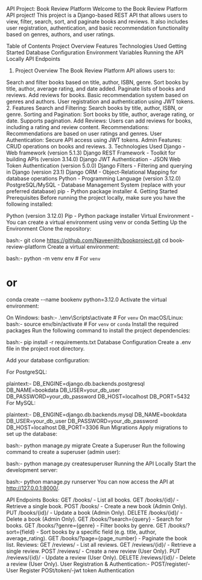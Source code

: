 API Project: Book Review Platform
Welcome to the Book Review Platform API project! This project is a Django-based REST API that allows users to view, filter, search, sort, and paginate books and reviews. It also includes user registration, authentication, and basic recommendation functionality based on genres, authors, and user ratings.

Table of Contents
Project Overview
Features
Technologies Used
Getting Started
Database Configuration
Environment Variables
Running the API Locally
API Endpoints
1. Project Overview
The Book Review Platform API allows users to:

Search and filter books based on title, author, ISBN, genre.
Sort books by title, author, average rating, and date added.
Paginate lists of books and reviews.
Add reviews for books.
Basic recommendation system based on genres and authors.
User registration and authentication using JWT tokens.
2. Features
Search and Filtering: Search books by title, author, ISBN, or genre.
Sorting and Pagination: Sort books by title, author, average rating, or date. Supports pagination.
Add Reviews: Users can add reviews for books, including a rating and review content.
Recommendations: Recommendations are based on user ratings and genres.
User Authentication: Secure API access using JWT tokens.
Admin Features: CRUD operations on books and reviews.
3. Technologies Used
Django - Web framework (version 5.1.3)
Django REST Framework - Toolkit for building APIs (version 3.14.0)
Django JWT Authentication - JSON Web Token Authentication (version 5.0.0)
Django Filters - Filtering and querying in Django (version 23.1)
Django ORM - Object-Relational Mapping for database operations
Python - Programming Language (version 3.12.0)
PostgreSQL/MySQL - Database Management System (replace with your preferred database)
pip - Python package installer
4. Getting Started
Prerequisites
Before running the project locally, make sure you have the following installed:

Python (version 3.12.0)
Pip - Python package installer
Virtual Environment - You can create a virtual environment using venv or conda
Setting Up the Environment
Clone the repository:

bash:-
git clone https://github.com/Naveenjith/bookproject.git
cd book-review-platform
Create a virtual environment:

bash:-
python -m venv env  # For `venv`
# or
conda create --name bookenv python=3.12.0
Activate the virtual environment:

On Windows:
bash:-
.\env\Scripts\activate  # For `venv`
On macOS/Linux:
bash:-
source env/bin/activate  # For `venv` or `conda`
Install the required packages
Run the following command to install the project dependencies:

bash:-
pip install -r requirements.txt
Database Configuration
Create a .env file in the project root directory.

Add your database configuration:

For PostgreSQL:

plaintext:-
DB_ENGINE=django.db.backends.postgresql
DB_NAME=bookdata
DB_USER=your_db_user
DB_PASSWORD=your_db_password
DB_HOST=localhost
DB_PORT=5432
For MySQL:

plaintext:-
DB_ENGINE=django.db.backends.mysql
DB_NAME=bookdata
DB_USER=your_db_user
DB_PASSWORD=your_db_password
DB_HOST=localhost
DB_PORT=3306
Run Migrations
Apply migrations to set up the database:

bash:-
python manage.py migrate
Create a Superuser
Run the following command to create a superuser (admin user):

bash:-
python manage.py createsuperuser
Running the API Locally
Start the development server:

bash:-
python manage.py runserver
You can now access the API at http://127.0.0.1:8000/.

API Endpoints
Books:
GET /books/ - List all books.
GET /books/{id}/ - Retrieve a single book.
POST /books/ - Create a new book (Admin Only).
PUT /books/{id}/ - Update a book (Admin Only).
DELETE /books/{id}/ - Delete a book (Admin Only).
GET /books/?search={query} - Search for books.
GET /books/?genre={genre} - Filter books by genre.
GET /books/?sort={field} - Sort books by a specific field (e.g. title, author, average_rating).
GET /books/?page={page_number} - Paginate the book list.
Reviews:
GET /reviews/ - List all reviews.
GET /reviews/{id}/ - Retrieve a single review.
POST /reviews/ - Create a new review (User Only).
PUT /reviews/{id}/ - Update a review (User Only).
DELETE /reviews/{id}/ - Delete a review (User Only).
User Registration & Authentication:-
POST/register/-User Register
POSt/token/-jwt token Authentication
